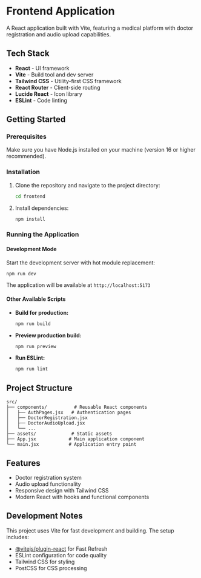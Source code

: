 # Frontend Application

A React application built with Vite, featuring a medical platform with doctor registration and audio upload capabilities.

## Tech Stack

- **React** - UI framework
- **Vite** - Build tool and dev server
- **Tailwind CSS** - Utility-first CSS framework
- **React Router** - Client-side routing
- **Lucide React** - Icon library
- **ESLint** - Code linting

## Getting Started

### Prerequisites

Make sure you have Node.js installed on your machine (version 16 or higher recommended).

### Installation

1. Clone the repository and navigate to the project directory:
   ```bash
   cd frontend
   ```

2. Install dependencies:
   ```bash
   npm install
   ```

### Running the Application

#### Development Mode
Start the development server with hot module replacement:
```bash
npm run dev
```
The application will be available at `http://localhost:5173`

#### Other Available Scripts

- **Build for production:**
  ```bash
  npm run build
  ```

- **Preview production build:**
  ```bash
  npm run preview
  ```

- **Run ESLint:**
  ```bash
  npm run lint
  ```

## Project Structure

```
src/
├── components/          # Reusable React components
│   ├── AuthPages.jsx   # Authentication pages
│   ├── DoctorRegistration.jsx
│   ├── DoctorAudioUpload.jsx
│   └── ...
├── assets/             # Static assets
├── App.jsx            # Main application component
└── main.jsx           # Application entry point
```

## Features

- Doctor registration system
- Audio upload functionality
- Responsive design with Tailwind CSS
- Modern React with hooks and functional components

## Development Notes

This project uses Vite for fast development and building. The setup includes:
- [@vitejs/plugin-react](https://github.com/vitejs/vite-plugin-react/blob/main/packages/plugin-react) for Fast Refresh
- ESLint configuration for code quality
- Tailwind CSS for styling
- PostCSS for CSS processing
